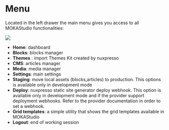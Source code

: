 # Menu

Located in the left drawer the main menu gives you access to all MOKAStudio functionalities:

<img src="https://res.cloudinary.com/moodgiver/image/upload/v1610379287/MOKA_Studio_Menu_4d6ac434a9.png" style="margin:0 auto;"/>


- **Home**: dashboard
- **Blocks**: blocks manager
- **Themes** : import Themes Kit created by nuxpresso
- **CMS**: articles manager
- **Media**: media manager
- **Settings**: main settings
- **Staging**: move local assets (blocks,articles) to production. This options is available only in development mode
- **Deploy**: nuxpresso static site generator deploy webhook. This option is available only in development mode and if the provider support deployment webhooks. Refer to the provider documentation in order to set a webhook.
- **Grid templates**: a simple utility that shows the grid templates available in MOKAStudio
- **Logout**: end of working session